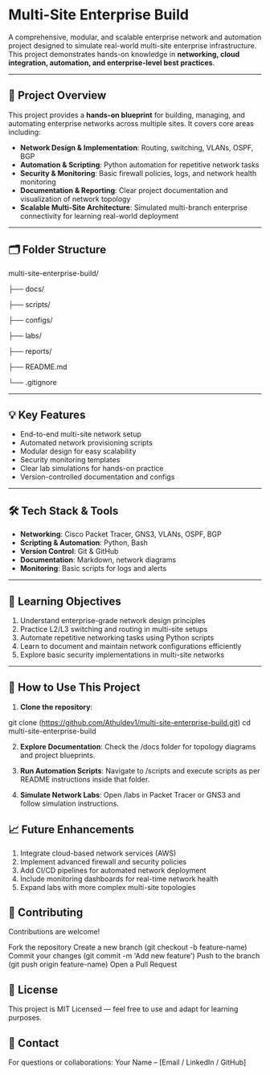 # Multi-Site Enterprise Build

A comprehensive, modular, and scalable enterprise network and automation project designed to simulate real-world multi-site enterprise infrastructure. This project demonstrates hands-on knowledge in **networking, cloud integration, automation, and enterprise-level best practices**.

---

## 🚀 Project Overview

This project provides a **hands-on blueprint** for building, managing, and automating enterprise networks across multiple sites. It covers core areas including:

- **Network Design & Implementation**: Routing, switching, VLANs, OSPF, BGP  
- **Automation & Scripting**: Python automation for repetitive network tasks  
- **Security & Monitoring**: Basic firewall policies, logs, and network health monitoring  
- **Documentation & Reporting**: Clear project documentation and visualization of network topology  
- **Scalable Multi-Site Architecture**: Simulated multi-branch enterprise connectivity for learning real-world deployment  

---

## 🗂️ Folder Structure

multi-site-enterprise-build/

├── docs/

├── scripts/ 

├── configs/ 

├── labs/ 

├── reports/ 

├── README.md 

└── .gitignore


---

## 💡 Key Features

- End-to-end multi-site network setup  
- Automated network provisioning scripts  
- Modular design for easy scalability  
- Security monitoring templates  
- Clear lab simulations for hands-on practice  
- Version-controlled documentation and configs  

---

## 🛠️ Tech Stack & Tools

- **Networking**: Cisco Packet Tracer, GNS3, VLANs, OSPF, BGP  
- **Scripting & Automation**: Python, Bash  
- **Version Control**: Git & GitHub  
- **Documentation**: Markdown, network diagrams  
- **Monitoring**: Basic scripts for logs and alerts  

---

## 🎯 Learning Objectives

1. Understand enterprise-grade network design principles  
2. Practice L2/L3 switching and routing in multi-site setups  
3. Automate repetitive networking tasks using Python scripts  
4. Learn to document and maintain network configurations efficiently  
5. Explore basic security implementations in multi-site networks  

---

## 🔧 How to Use This Project

1. **Clone the repository**:
   
git clone (https://github.com/Athuldev1/multi-site-enterprise-build.git)
cd multi-site-enterprise-build

2. **Explore Documentation**: Check the /docs folder for topology diagrams and project blueprints.

3. **Run Automation Scripts**: Navigate to /scripts and execute scripts as per README instructions inside that folder.

4. **Simulate Network Labs**: Open /labs in Packet Tracer or GNS3 and follow simulation instructions.


## 📈 Future Enhancements

1. Integrate cloud-based network services (AWS)
2. Implement advanced firewall and security policies
3. Add CI/CD pipelines for automated network deployment
4. Include monitoring dashboards for real-time network health
5. Expand labs with more complex multi-site topologies

## 🤝 Contributing

Contributions are welcome!

Fork the repository
Create a new branch (git checkout -b feature-name)
Commit your changes (git commit -m 'Add new feature')
Push to the branch (git push origin feature-name)
Open a Pull Request

## 📄 License

This project is MIT Licensed — feel free to use and adapt for learning purposes.

## 📌 Contact

For questions or collaborations:
Your Name – [Email / LinkedIn / GitHub]
